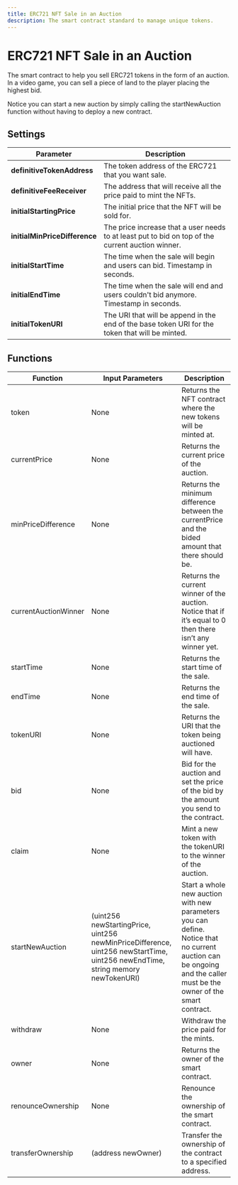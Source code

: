 ```yaml
---
title: ERC721 NFT Sale in an Auction
description: The smart contract standard to manage unique tokens.
---
```

# ERC721 NFT Sale in an Auction

The smart contract to help you sell ERC721 tokens in the form of an auction. In a video game, you can sell a piece of land to the player placing the highest bid.

Notice you can start a new auction by simply calling the startNewAuction function without having to deploy a new contract.

## Settings

|Parameter|Description|
|-----|----------|
| **definitiveTokenAddress** |The token address of the ERC721 that you want sale.|
| **definitiveFeeReceiver** |The address that will receive all the price paid to mint the NFTs.|
| **initialStartingPrice** |The initial price that the NFT will be sold for.|
| **initialMinPriceDifference** | The price increase that a user needs to at least put to bid on top of the current auction winner.|
| **initialStartTime** |The time when the sale will begin and users can bid. Timestamp in seconds. |
| **initialEndTime** |The time when the sale will end and users couldn't bid anymore. Timestamp in seconds. |
| **initialTokenURI** |The URI that will be append in the end of the base token URI for the token that will be minted.|


## Functions

| Function | Input Parameters  | Description |
| --- | --- | --- |
| token | None | Returns the NFT contract where the new tokens will be minted at. |
| currentPrice | None | Returns the current price of the auction. |
| minPriceDifference | None | Returns the minimum difference between the currentPrice and the bided amount that there should be. |
| currentAuctionWinner | None | Returns the current winner of the auction. Notice that if it’s equal to 0 then there isn’t any winner yet. |
| startTime | None | Returns the start time of the sale. |
| endTime | None | Returns the end time of the sale. |
| tokenURI | None | Returns the URI that the token being auctioned will have. |
| bid | None | Bid for the auction and set the price of the bid by the amount you send to the contract. |
| claim | None | Mint a new token with the tokenURI to the winner of the auction. |
| startNewAuction | (uint256 newStartingPrice, uint256 newMinPriceDifference, uint256 newStartTime, uint256 newEndTime, string memory newTokenURI) | Start a whole new auction with new parameters you can define. Notice that no current auction can be ongoing and the caller must be the owner of the smart contract. |
| withdraw | None | Withdraw the price paid for the mints. |
| owner | None | Returns the owner of the smart contract. |
| renounceOwnership | None | Renounce the ownership of the smart contract. |
| transferOwnership | (address newOwner) | Transfer the ownership of the contract to a specified address. |
